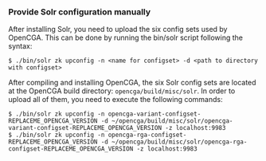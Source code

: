 ### Provide Solr configuration manually

After installing Solr, you need to upload the six config sets used by OpenCGA. This can be done by running the bin/solr script
following the syntax:

```
$ ./bin/solr zk upconfig -n <name for configset> -d <path to directory with configset>
```

After compiling and installing OpenCGA, the six Solr config sets are located at the OpenCGA build directory: `opencga/build/misc/solr`.
In order to upload all of them, you need to execute the following commands:

```
$ ./bin/solr zk upconfig -n opencga-variant-configset-REPLACEME_OPENCGA_VERSION -d ~/opencga/build/misc/solr/opencga-variant-configset-REPLACEME_OPENCGA_VERSION -z localhost:9983
$ ./bin/solr zk upconfig -n opencga-rga-configset-REPLACEME_OPENCGA_VERSION -d ~/opencga/build/misc/solr/opencga-rga-configset-REPLACEME_OPENCGA_VERSION -z localhost:9983
```